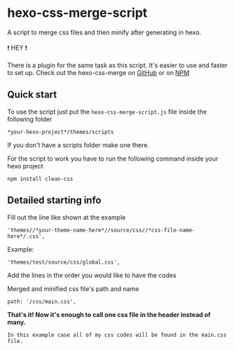 # hexo-css-merge-script
A script to merge css files and then minify after generating in hexo.
<br/><br/> :exclamation: HEY :exclamation: <br/><br/>
There is a plugin for the same task as this script. It's easier to use and faster to set up. Check out the hexo-css-merge on [GitHub](https://github.com/MoNwastaken/hexo-css-merge) or on [NPM](https://www.npmjs.com/package/hexo-css-merge)

## Quick start
To use the script just put the `hexo-css-merge-script.js` file inside the following folder
```
*your-hexo-project*/themes/scripts
```
If you don't have a scripts folder make one there.

For the script to work you have to run the following command inside your hexo project
```
npm install clean-css
```

## Detailed starting info
Fill out the line like shown at the example
```
'themes//*your-theme-name-here*//source/css//*css-file-name-here*/.css',
```
Example: 
```
'themes/test/source/css/global.css',
```
Add the lines in the order you would like to have the codes

Merged and minified css file's path and name
```
path: '/css/main.css',
```
**That's it! Now it's enough to call one css file in the header instead of many.**
```
In this example case all of my css codes will be found in the main.css file.
```
